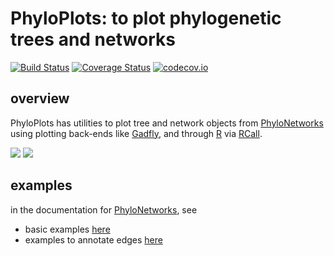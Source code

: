 # PhyloPlots: to plot phylogenetic trees and networks

[![Build Status](https://travis-ci.com/cecileane/PhyloPlots.jl.svg?branch=master)](https://travis-ci.com/cecileane/PhyloPlots.jl)
[![Coverage Status](https://coveralls.io/repos/cecileane/PhyloPlots.jl/badge.svg?branch=master&service=github)](https://coveralls.io/github/cecileane/PhyloPlots.jl?branch=master)
[![codecov.io](http://codecov.io/github/cecileane/PhyloPlots.jl/coverage.svg?branch=master)](http://codecov.io/github/cecileane/PhyloPlots.jl?branch=master)

## overview

PhyloPlots has utilities to plot tree and network objects
from [PhyloNetworks](https://github.com/crsl4/PhyloNetworks.jl)
using plotting back-ends like [Gadfly](http://gadflyjl.org/stable/),
and through [R](https://www.r-project.org)
via [RCall](https://github.com/JuliaInterop/RCall.jl).

[![](https://img.shields.io/badge/docs-stable-blue.svg)](https://cecileane.github.io/PhyloPlots.jl/stable)
[![](https://img.shields.io/badge/docs-dev-blue.svg)](https://cecileane.github.io/PhyloPlots.jl/dev)

## examples

in the documentation for [PhyloNetworks](http://crsl4.github.io/PhyloNetworks.jl/latest/), see
- basic examples
  [here](http://crsl4.github.io/PhyloNetworks.jl/latest/man/snaq_plot/#Network-Visualization-1)
- examples to annotate edges
  [here](http://crsl4.github.io/PhyloNetworks.jl/latest/man/bootstrap/#support-for-tree-edges)
